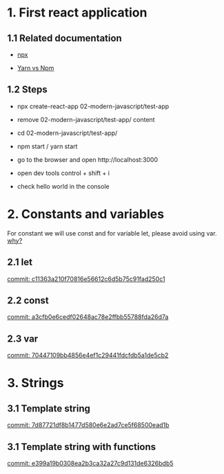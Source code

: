 # 1. First react application 

## 1.1 Related documentation
- [npx](https://docs.npmjs.com/cli/v7/commands/npx)

- [Yarn vs Npm](https://www.sitepoint.com/yarn-vs-npm/)

## 1.2 Steps
- npx create-react-app 02-modern-javascript/test-app

- remove 02-modern-javascript/test-app/ content

- cd 02-modern-javascript/test-app/ 

- npm start / yarn start

- go to the browser and open http://localhost:3000

- open dev tools control + shift + i

- check hello world in the console

# 2. Constants and variables
For constant we will use const and for variable let, please avoid using var. [why?](https://www.freecodecamp.org/news/var-let-and-const-whats-the-difference/)

## 2.1 let 
[commit: c11363a210f70816e56612c6d5b75c91fad250c1](https://github.com/danielfyo/react/commit/c11363a210f70816e56612c6d5b75c91fad250c1)

## 2.2 const 
[commit: a3cfb0e6cedf02648ac78e2ffbb55788fda26d7a](https://github.com/danielfyo/react/commit/a3cfb0e6cedf02648ac78e2ffbb55788fda26d7a)

## 2.3 var 
[commit: 70447109bb4856e4ef1c29441fdcfdb5a1de5cb2](https://github.com/danielfyo/react/commit/70447109bb4856e4ef1c29441fdcfdb5a1de5cb2)

# 3. Strings 

## 3.1 Template string 
[commit: 7d87721df8b1477d580e6e2ad7ce5f68500ead1b](https://github.com/danielfyo/react/commit/7d87721df8b1477d580e6e2ad7ce5f68500ead1b)


## 3.1 Template string with functions
[commit: e399a19b0308ea2b3ca32a27c9d131de6326bdb5](https://github.com/danielfyo/react/commit/e399a19b0308ea2b3ca32a27c9d131de6326bdb5)
